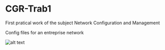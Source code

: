 # CGR-Trab1
First pratical work of the subject Network Configuration and Management

Config files for an entreprise network

![alt text](https://github.com/[username]/[reponame]/blob/[branch]/image.jpg?raw=true)
